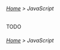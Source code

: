 ###### [Home](../../../README.md) > JavaScript

TODO

###### [Home](../../../README.md) > JavaScript
